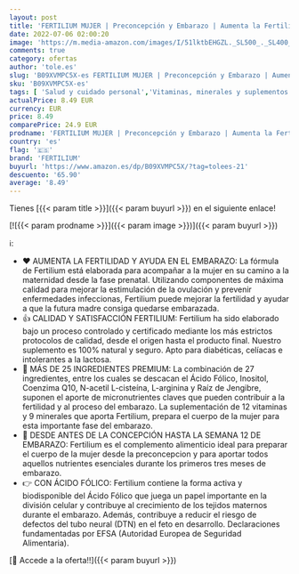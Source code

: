 ```yaml
---
layout: post
title: 'FERTILIUM MUJER | Preconcepción y Embarazo | Aumenta la Fertilidad Femenina | Acido Fólico + Inositol + Q10 + 12 Vitaminas + 9 Minerales | 60 Cápsulas Veganas'
date: 2022-07-06 02:00:20
image: 'https://m.media-amazon.com/images/I/51lktbEHGZL._SL500_._SL400_.jpg'
comments: true
category: ofertas
author: 'tole.es'
slug: 'B09XVMPC5X-es FERTILIUM MUJER | Preconcepción y Embarazo | Aumenta la...'
sku: 'B09XVMPC5X-es'
tags: [ 'Salud y cuidado personal','Vitaminas, minerales y suplementos en medicamentos, remedios y suplementos dietéticos','embarazo','fertilium','🇪🇸', ]
actualPrice: 8.49 EUR
currency: EUR
price: 8.49
comparePrice: 24.9 EUR
prodname: 'FERTILIUM MUJER | Preconcepción y Embarazo | Aumenta la Fertilidad Femenina | Acido Fólico + Inositol + Q10 + 12 Vitaminas + 9 Minerales | 60 Cápsulas Veganas'
country: 'es'
flag: '🇪🇸'
brand: 'FERTILIUM'
buyurl: 'https://www.amazon.es/dp/B09XVMPC5X/?tag=tolees-21'
descuento: '65.90'
average: '8.49'
---
```


Tienes [{{< param title >}}]({{< param buyurl >}}) en el siguiente enlace!

[![{{< param prodname >}}]({{< param image >}})]({{< param buyurl >}})

ℹ️:

- ❤️ AUMENTA LA FERTILIDAD Y AYUDA EN EL EMBARAZO: La fórmula de Fertilium está elaborada para acompañar a la mujer en su camino a la maternidad desde la fase prenatal. Utilizando componentes de máxima calidad para mejorar la estimulación de la ovulación y prevenir enfermedades infeccionas, Fertilium puede mejorar la fertilidad y ayudar a que la futura madre consiga quedarse embarazada.
- 👍 CALIDAD Y SATISFACCIÓN FERTILIUM: Fertilium ha sido elaborado bajo un proceso controlado y certificado mediante los más estrictos protocolos de calidad, desde el origen hasta el producto final. Nuestro suplemento es 100% natural y seguro. Apto para diabéticas, celíacas e intolerantes a la lactosa.
- 🍊 MÁS DE 25 INGREDIENTES PREMIUM: La combinación de 27 ingredientes, entre los cuales se descacan el Ácido Fólico, Inositol, Coenzima Q10, N-acetil L-cisteína, L-arginina y Raíz de Jengibre, suponen el aporte de micronutrientes claves que pueden contribuir a la fertilidad y al proceso del embarazo. La suplementación de 12 vitaminas y 9 minerales que aporta Fertilium, prepara el cuerpo de la mujer para esta importante fase del embarazo.
- 🤰 DESDE ANTES DE LA CONCEPCIÓN HASTA LA SEMANA 12 DE EMBARAZO: Fertilium es el complemento alimenticio ideal para preparar el cuerpo de la mujer desde la preconcepcion y para aportar todos aquellos nutrientes esenciales durante los primeros tres meses de embarazo.
- 👉 CON ÁCIDO FÓLICO: Fertilium contiene la forma activa y biodisponible del Ácido Fólico que juega un papel importante en la división celular y contribuye al crecimiento de los tejidos maternos durante el embarazo. Además, contribuye a reducir el riesgo de defectos del tubo neural (DTN) en el feto en desarrollo. Declaraciones fundamentadas por EFSA (Autoridad Europea de Seguridad Alimentaria).

[🛒 Accede a la oferta!!]({{< param buyurl >}})
